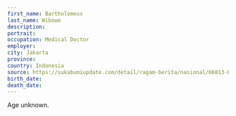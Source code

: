 ```yaml
---
first_name: Bartholomeus
last_name: Wibowo
description: 
portrait: 
occupation: Medical Doctor
employer: 
city: Jakarta
province: 
country: Indonesia
source: https://sukabumiupdate.com/detail/ragam-berita/nasional/66813-Dua-Dokter-Meninggal-Lagi-Akibat-Virus-Corona-Covid-19
birth_date: 
death_date: 
---
```


Age unknown.